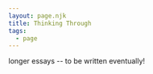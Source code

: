 ```yaml
---
layout: page.njk
title: Thinking Through
tags: 
  - page
---
```


longer essays -- to be written eventually!